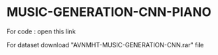 # MUSIC-GENERATION-CNN-PIANO



For code : open this link




For dataset download "AVNMHT-MUSIC-GENERATION-CNN.rar" file

